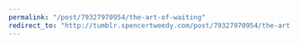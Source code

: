 ```yaml
---
permalink: "/post/79327970954/the-art-of-waiting"
redirect_to: "http://tumblr.spencertweedy.com/post/79327970954/the-art-of-waiting"
---
```

